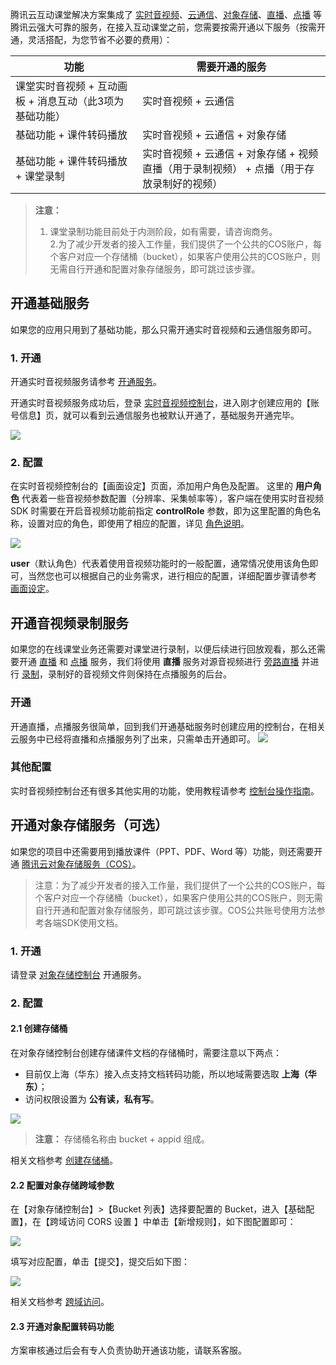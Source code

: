 腾讯云互动课堂解决方案集成了 [实时音视频](https://cloud.tencent.com/document/product/268/8424)、[云通信](https://cloud.tencent.com/document/product/269/1504)、[对象存储](https://cloud.tencent.com/document/product/436/6225)、[直播](https://cloud.tencent.com/document/product/267/2822)、[点播](https://cloud.tencent.com/document/product/266/2833) 等腾讯云强大可靠的服务，在接入互动课堂之前，您需要按需开通以下服务（按需开通，灵活搭配，为您节省不必要的费用）：

功能 | 需要开通的服务
--------- | ---------
课堂实时音视频 + 互动画板 + 消息互动（此3项为基础功能） | 实时音视频 + 云通信
基础功能 + 课件转码播放 | 实时音视频 + 云通信 + 对象存储
基础功能 + 课件转码播放 + 课堂录制 | 实时音视频 + 云通信 + 对象存储 + 视频直播（用于录制视频） + 点播（用于存放录制好的视频）

> **注意：**
> 1. 课堂录制功能目前处于内测阶段，如有需要，请咨询商务。<br>
> 2.为了减少开发者的接入工作量，我们提供了一个公共的COS账户，每个客户对应一个存储桶（bucket），如果客户使用公共的COS账户，则无需自行开通和配置对象存储服务，即可跳过该步骤。

## 开通基础服务
如果您的应用只用到了基础功能，那么只需开通实时音视频和云通信服务即可。

### 1. 开通
开通实时音视频服务请参考 [开通服务](https://cloud.tencent.com/document/product/647/17195)。

开通实时音视频服务成功后，登录 [实时音视频控制台](https://console.cloud.tencent.com/rav)，进入刚才创建应用的【账号信息】页，就可以看到云通信服务也被默认开通了，基础服务开通完毕。

![](https://main.qcloudimg.com/raw/32ec7a39f21d71fbcb9986bdea4e64ad.png)

### 2. 配置
在实时音视频控制台的【画面设定】页面，添加用户角色及配置。
这里的 **用户角色** 代表着一些音视频参数配置（分辨率、采集帧率等），客户端在使用实时音视频  SDK 时需要在开启音视频功能前指定 **controlRole** 参数，即为这里配置的角色名称，设置对应的角色，即使用了相应的配置，详见 [角色说明](https://cloud.tencent.com/document/product/647/17230#.E8.A7.92.E8.89.B2)。

![](https://main.qcloudimg.com/raw/0a2d4cd7bc9036960347d87e386e520a.png)

**user**（默认角色）代表着使用音视频功能时的一般配置，通常情况使用该角色即可，当然您也可以根据自己的业务需求，进行相应的配置，详细配置步骤请参考 [画面设定](https://cloud.tencent.com/document/product/647/17308)。


## 开通音视频录制服务
如果您的在线课堂业务还需要对课堂进行录制，以便后续进行回放观看，那么还需要开通 [直播](https://cloud.tencent.com/document/product/267/2822) 和 [点播](https://cloud.tencent.com/document/product/266/2833) 服务，我们将使用 **直播** 服务对源音视频进行 [旁路直播](https://cloud.tencent.com/document/product/647/16826) 并进行 [录制](https://cloud.tencent.com/document/product/647/16823)，录制好的音视频文件则保持在点播服务的后台。

### 开通
开通直播，点播服务很简单，回到我们开通基础服务时创建应用的控制台，在相关云服务中已经将直播和点播服务列了出来，只需单击开通即可。
![](https://main.qcloudimg.com/raw/09b3e5995f1b76499f33fb825d25a7ee.png)

### 其他配置
实时音视频控制台还有很多其他实用的功能，使用教程请参考 [控制台操作指南](https://cloud.tencent.com/document/product/647/17304)。

## 开通对象存储服务（可选）
如果您的项目中还需要用到播放课件（PPT、PDF、Word 等）功能，则还需要开通 [腾讯云对象存储服务（COS）](https://cloud.tencent.com/document/product/436/6225)。

> 注意：为了减少开发者的接入工作量，我们提供了一个公共的COS账户，每个客户对应一个存储桶（bucket），如果客户使用公共的COS账户，则无需自行开通和配置对象存储服务，即可跳过该步骤。COS公共账号使用方法参考各端SDK使用文档。

### 1. 开通
请登录 [对象存储控制台](https://console.cloud.tencent.com/cos5) 开通服务。

### 2. 配置

#### 2.1 创建存储桶
在对象存储控制台创建存储课件文档的存储桶时，需要注意以下两点：

* 目前仅上海（华东）接入点支持文档转码功能，所以地域需要选取 **上海（华东）**；
* 访问权限设置为 **公有读，私有写**。

![](https://main.qcloudimg.com/raw/3f19c1134ee0294f0dc9500e43bb64f5.png)

>**注意：** 存储桶名称由 bucket + appid 组成。

相关文档参考 [创建存储桶](https://cloud.tencent.com/document/product/436/6232)。

#### 2.2  配置对象存储跨域参数

在【对象存储控制台】>【Bucket 列表】选择要配置的 Bucket，进入【基础配置】，在【跨域访问 CORS 设置 】中单击【新增规则】，如下图配置即可：

![](https://main.qcloudimg.com/raw/f5b03dda8420ad6fac882713a6cfdfbf.png)

填写对应配置，单击【提交】，提交后如下图：

![](https://main.qcloudimg.com/raw/5e2bb1db68b6edbb2c601ff364914c8d.png)

相关文档参考 [跨域访问](https://cloud.tencent.com/document/product/436/13318)。

#### 2.3  开通对象配置转码功能
方案审核通过后会有专人负责协助开通该功能，请联系客服。
